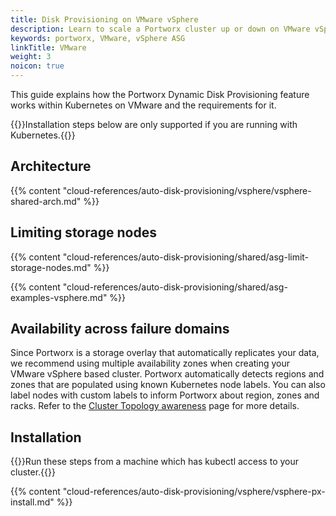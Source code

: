 ```yaml
---
title: Disk Provisioning on VMware vSphere
description: Learn to scale a Portworx cluster up or down on VMware vSphere with Auto Scaling.
keywords: portworx, VMware, vSphere ASG
linkTitle: VMware
weight: 3
noicon: true
---
```


This guide explains how the Portworx Dynamic Disk Provisioning feature works within Kubernetes on VMware and the requirements for it.

{{<info>}}Installation steps below are only supported if you are running with Kubernetes.{{</info>}}

## Architecture

{{% content "cloud-references/auto-disk-provisioning/vsphere/vsphere-shared-arch.md" %}}


## Limiting storage nodes

{{% content "cloud-references/auto-disk-provisioning/shared/asg-limit-storage-nodes.md" %}}

{{% content "cloud-references/auto-disk-provisioning/shared/asg-examples-vsphere.md" %}}

## Availability across failure domains

Since Portworx is a storage overlay that automatically replicates your data, we recommend using multiple availability zones when creating your VMware vSphere based cluster. Portworx automatically detects regions and zones that are populated using known Kubernetes node labels. You can also label nodes with custom labels to inform Portworx about region, zones and racks. Refer to the [Cluster Topology awareness](/portworx-install-with-kubernetes/operate-and-maintain-on-kubernetes/cluster-topology/) page for more details.

## Installation

{{<info>}}Run these steps from a machine which has kubectl access to your cluster.{{</info>}}

{{% content "cloud-references/auto-disk-provisioning/vsphere/vsphere-px-install.md" %}}
